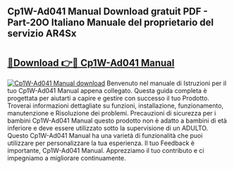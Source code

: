 ## Cp1W-Ad041 Manual Download gratuit PDF - Part-20O Italiano Manuale del proprietario del servizio AR4Sx

# <h2><a href="http://df9shql.blite.top/?on=Cp1W-Ad041+Manual">🔗Download 👉🔴 Cp1W-Ad041 Manual</a></h2>

[![Cp1W-Ad041 Manual download](https://i.imgur.com/lujVjoI.png)](http://df9shql.blite.top/?on=Cp1W-Ad041+Manual)
Benvenuto nel manuale di Istruzioni per il tuo Cp1W-Ad041 Manual appena collegato. Questa guida completa è progettata per aiutarti a capire e gestire con successo il tuo Prodotto. Troverai informazioni dettagliate su funzioni, installazione, funzionamento, manutenzione e Risoluzione dei problemi. Precauzioni di sicurezza per i bambini Cp1W-Ad041 Manual questo prodotto non è adatto a bambini di età inferiore e deve essere utilizzato sotto la supervisione di un ADULTO. Questo Cp1W-Ad041 Manual ha una varietà di funzionalità che puoi utilizzare per personalizzare la tua esperienza. Il tuo Feedback è importante, Cp1W-Ad041 Manual. Apprezziamo il tuo contributo e ci impegniamo a migliorare continuamente.
